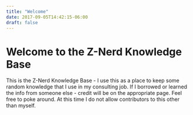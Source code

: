 ```yaml
---
title: "Welcome"
date: 2017-09-05T14:42:15-06:00
draft: false
---
```

# Welcome to the Z-Nerd Knowledge Base
This is the Z-Nerd Knowledge Base - I use this as a place to keep 
some random knowledge that I use in my consulting job. If I borrowed 
or learned the info from someone else - credit will be on the 
appropriate page. Feel free to poke around. At this time I do not 
allow contributors to this other than myself.